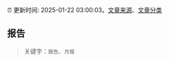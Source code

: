:alarm_clock: 更新时间: 2025-01-22 03:00:03。[文章来源](/README.md)、[文章分类](/TAGS.md)

## 报告


> 关键字：`报告`、`月报`



